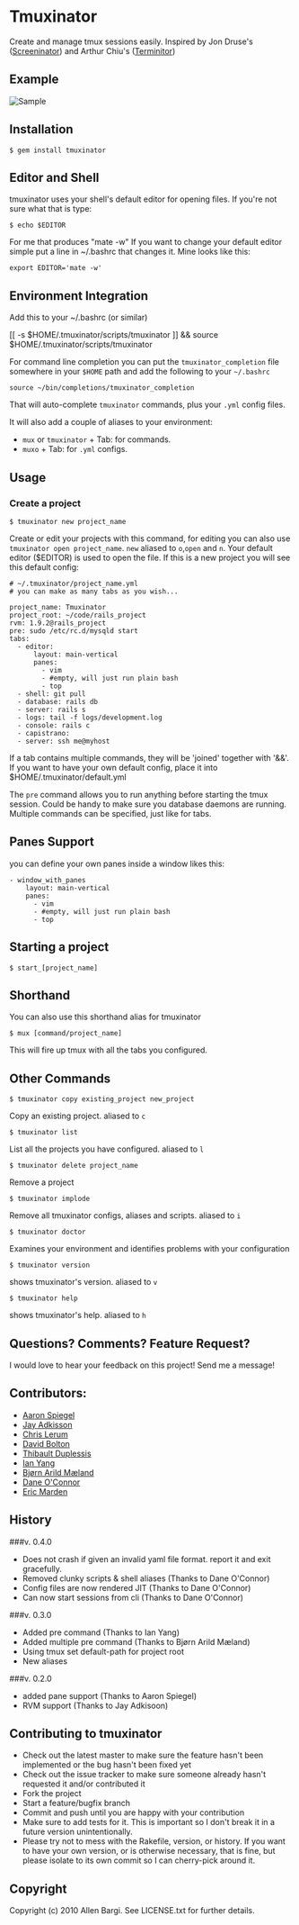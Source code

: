 # Tmuxinator

Create and manage tmux sessions easily. Inspired by Jon Druse's ([Screeninator](https://github.com/jondruse/screeninator)) and Arthur Chiu's ([Terminitor](http://github.com/achiu/terminitor))

## Example

![Sample](http://f.cl.ly/items/3e3I1l1t3D2U472n1h0h/Screen%20shot%202010-12-10%20at%2010.59.17%20PM.png)


## Installation

    $ gem install tmuxinator

## Editor and Shell

tmuxinator uses your shell's default editor for opening files.  If you're not sure what that is type:

    $ echo $EDITOR

For me that produces "mate -w"
If you want to change your default editor simple put a line in ~/.bashrc that changes it. Mine looks like this:

    export EDITOR='mate -w'


## Environment Integration

Add this to your ~/.bashrc (or similar)

[[ -s $HOME/.tmuxinator/scripts/tmuxinator ]] && source $HOME/.tmuxinator/scripts/tmuxinator

For command line completion you can put the `tmuxinator_completion` file somewhere in your `$HOME` path and add the following to your `~/.bashrc`

    source ~/bin/completions/tmuxinator_completion

That will auto-complete `tmuxinator` commands, plus your `.yml` config files.

It will also add a couple of aliases to your environment:

* `mux` or `tmuxinator` + Tab: for commands.
* `muxo` + Tab: for `.yml` configs.

## Usage


### Create a project ###

    $ tmuxinator new project_name

Create or edit your projects with this command, for editing you can also use `tmuxinator open project_name`. `new` aliased to `o`,`open` and `n`. Your default editor ($EDITOR) is used to open the file. If this is a new project you will see this default config:

    # ~/.tmuxinator/project_name.yml
    # you can make as many tabs as you wish...

    project_name: Tmuxinator
    project_root: ~/code/rails_project
    rvm: 1.9.2@rails_project
    pre: sudo /etc/rc.d/mysqld start
    tabs:
      - editor:
          layout: main-vertical
          panes:
            - vim
            - #empty, will just run plain bash
            - top
      - shell: git pull
      - database: rails db
      - server: rails s
      - logs: tail -f logs/development.log
      - console: rails c
      - capistrano:
      - server: ssh me@myhost


If a tab contains multiple commands, they will be 'joined' together with '&&'.
If you want to have your own default config, place it into $HOME/.tmuxinator/default.yml

The `pre` command allows you to run anything before starting the tmux session. Could be handy to make sure you database daemons are running. Multiple commands can be specified, just like for tabs.

## Panes Support
you can define your own panes inside a window likes this:

    - window_with_panes
        layout: main-vertical
        panes:
          - vim
          - #empty, will just run plain bash
          - top


## Starting a project

    $ start_[project_name]

## Shorthand

You can also use this shorthand alias for tmuxinator

    $ mux [command/project_name]

This will fire up tmux with all the tabs you configured.

## Other Commands

    $ tmuxinator copy existing_project new_project

Copy an existing project. aliased to `c`


    $ tmuxinator list

List all the projects you have configured. aliased to `l`


    $ tmuxinator delete project_name

Remove a project


    $ tmuxinator implode

Remove all tmuxinator configs, aliases and scripts. aliased to `i`

	$ tmuxinator doctor

Examines your environment and identifies problems with your configuration


    $ tmuxinator version

shows tmuxinator's version. aliased to `v`


    $ tmuxinator help

shows tmuxinator's help. aliased to `h`

## Questions? Comments? Feature Request?

I would love to hear your feedback on this project!  Send me a message!

## Contributors:

* [Aaron Spiegel](https://github.com/spiegela)
* [Jay Adkisson](https://github.com/jayferd)
* [Chris Lerum](https://github.com/chrislerum)
* [David Bolton](https://github.com/lightningdb)
* [Thibault Duplessis](https://github.com/ornicar)
* [Ian Yang](https://github.com/doitian)
* [Bjørn Arild Mæland](https://github.com/bmaland)
* [Dane O'Connor](https://github.com/thedeeno)
* [Eric Marden](https://github.com/xentek)


## History
###v. 0.4.0
* Does not crash if given an invalid yaml file format. report it and exit gracefully.
* Removed clunky scripts & shell aliases (Thanks to Dane O'Connor)
* Config files are now rendered JIT (Thanks to Dane O'Connor)
* Can now start sessions from cli (Thanks to Dane O'Connor)

###v. 0.3.0
* Added pre command (Thanks to Ian Yang)
* Added multiple pre command (Thanks to Bjørn Arild Mæland)
* Using tmux set default-path for project root
* New aliases

###v. 0.2.0
* added pane support (Thanks to Aaron Spiegel)
* RVM support (Thanks to Jay Adkisoon)

## Contributing to tmuxinator

* Check out the latest master to make sure the feature hasn't been implemented or the bug hasn't been fixed yet
* Check out the issue tracker to make sure someone already hasn't requested it and/or contributed it
* Fork the project
* Start a feature/bugfix branch
* Commit and push until you are happy with your contribution
* Make sure to add tests for it. This is important so I don't break it in a future version unintentionally.
* Please try not to mess with the Rakefile, version, or history. If you want to have your own version, or is otherwise necessary, that is fine, but please isolate to its own commit so I can cherry-pick around it.

## Copyright

Copyright (c) 2010 Allen Bargi. See LICENSE.txt for further details.
